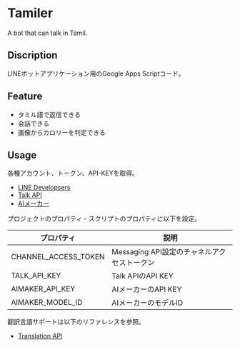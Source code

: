 # Tamiler

A bot that can talk in Tamil.

## Discription

LINEボットアプリケーション用のGoogle Apps Scriptコード。

## Feature

- タミル語で返信できる
- 会話できる
- 画像からカロリーを判定できる

## Usage

各種アカウント、トークン、API-KEYを取得。

- [LINE Developsers](https://developers.line.biz/ja/services/messaging-api/)
- [Talk API](http://a3rt.recruit-tech.co.jp/product/talkAPI/)
- [AIメーカー](https://aimaker.io/image/classification/detail/id/5643)

プロジェクトのプロパティ - スクリプトのプロパティに以下を設定。

|プロパティ|説明|
|-|-|
|CHANNEL_ACCESS_TOKEN|Messaging API設定のチャネルアクセストークン|
|TALK_API_KEY|Talk APIのAPI KEY|
|AIMAKER_API_KEY|AIメーカーのAPI KEY|
|AIMAKER_MODEL_ID|AIメーカーのモデルID|

翻訳言語サポートは以下のリファレンスを参照。

- [Translation API](https://cloud.google.com/translate/docs/languages)
